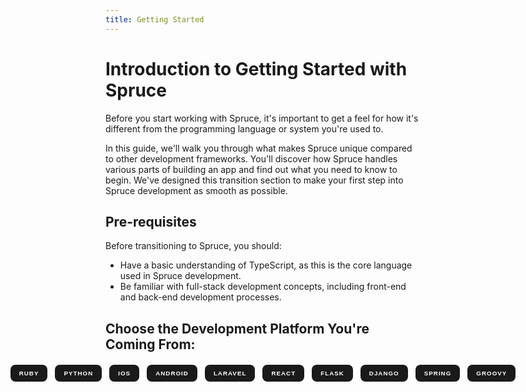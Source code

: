 ```yaml
---
title: Getting Started
---
```

<style>
  #language-selector {
    display: flex;
    justify-content: center;
    margin-top: 20px;
  }

  #language-selector button {
    background-color: #1a1a1a;
    color: #fff;
    border: 2px solid transparent;
    border-radius: 8px;
    padding: 6px 12px; 
    margin: 0 6px; 
    cursor: pointer;
    transition: all 0.3s ease-in-out;
    font-weight: bold;
    text-transform: uppercase;
    letter-spacing: 1px;
    font-size: 0.7em; 
  }

  #language-selector button:hover, #language-selector button:focus {
    background-color: #0EDDD3;
    border-color: #0EDDD3;
    box-shadow: 0 4px 8px rgba(0, 0, 0, 0.2);
    transform: translateY(-4px);
  }

  #language-selector button:active {
    transform: translateY(2px);
    box-shadow: none;
  }
  table {
  width: 100%;
  border-collapse: collapse;
  margin-bottom: 20px;
}

th, td {
  border: 1px solid #ddd;
  padding: 8px;
  text-align: left;
}

th {
  background-color: #f2f2f2;
}

tr:nth-child(even) {
  background-color: #f9f9f9;
}
</style>

# Introduction to Getting Started with Spruce
Before you start working with Spruce, it's important to get a feel for how it's different from the programming language or system you're used to. 

In this guide, we'll walk you through what makes Spruce unique compared to other development frameworks. You'll discover how Spruce handles various parts of building an app and find out what you need to know to begin. We've designed this transition section to make your first step into Spruce development as smooth as possible.

## Pre-requisites
Before transitioning to Spruce, you should:
- Have a basic understanding of TypeScript, as this is the core language used in Spruce development.
- Be familiar with full-stack development concepts, including front-end and back-end development processes.

## Choose the Development Platform You're Coming From:

  <div id="language-selector">
    <button data-language="ruby">Ruby</button>
    <button data-language="python">Python</button>
    <button data-language="ios">IOS</button>
    <button data-language="android">Android</button>
    <button data-language="laravel">Laravel</button>
    <button data-language="react">React</button>
    <button data-language="flask">Flask</button>
    <button data-language="django">Django</button>
    <button data-language="spring">Spring</button>
    <button data-language="groovy">Groovy</button>
  </div>

  <div id="content-ruby" class="language-content" style="display:none;">

# Transitioning from Ruby on Rails to Spruce

Ruby on Rails is a full-stack framework that uses Ruby, while Spruce is built on TypeScript. This guide will assist you in drawing parallels between Rails development and Spruce's architecture, helping you understand how to apply your existing Rails knowledge in Spruce.

## Key Differences between Ruby on Rails and Spruce Development

| Ruby on Rails Development | Spruce Development       |
|---------------------------|--------------------------|
| Ruby                      | TypeScript               |
| Rails                     | Visual Studio Code (VS Code) |
| MVC Architecture          | Modular Architecture     |
| Active Record             | Data Stores              |
| Routes and Views          | Events & Mercury Client  |

## Development Essentials Comparison

| Development Aspect       | Ruby on Rails            | Spruce                   |
|--------------------------|--------------------------|--------------------------|
| **Programming Language**  | Ruby                     | TypeScript               |
| **Framework**             | Rails                    | Spruce Framework         |
| **IDE**                  | RubyMine, Sublime Text, others | Visual Studio Code   |
| **UI Design**            | ERB, Haml, etc.          | HTML, CSS, JavaScript/TypeScript |
| **Data Management**      | Active Record            | Schemas                  |
| **Event Handling**       | Routes, Action Cable     | Centralized Event System |
| **API Integration**      | Rails API Mode           | HTTP Requests, Sockets via Mercury Client |
| **Data Persistence**     | SQL-based databases      | Various database support with Stores |
| **Error Handling**       | Exception Handling with `rescue` | Try-Catch Blocks in TypeScript |
| **Testing**              | RSpec, MiniTest          | Jest, Mocha              |
| **User Authentication**  | Devise, OmniAuth         | Token-Based Methods, Web-Based Authentication |

### Front-end

Rails typically uses server-side rendering with embedded Ruby code. Spruce, on the other hand, creates front-end components with HTML, CSS, and TypeScript, utilizing client-side rendering for a dynamic user experience.

### Data Management

Rails developers are familiar with Active Record for data persistence, which uses Ruby classes to represent database tables. In Spruce, you'll use "Schemas" to define your data models in TypeScript, enabling strict type-checking and the use of advanced JavaScript features.

### Event Handling

Rails uses routes to direct HTTP requests to controller actions, and Action Cable for WebSockets. Spruce employs a centralized event system that handles both traditional HTTP requests and real-time operations via events, making it highly interactive and responsive.

### API Integration

In Rails, you might use the API mode to build RESTful APIs, and libraries like Faraday for consuming APIs. Spruce leverages TypeScript to build and consume APIs, offering tight integration between backend services and frontend components.

### Error Handling

Rails has a robust error-handling mechanism with `rescue`. Spruce also provides strong error-handling capabilities with try-catch blocks, which are used to catch exceptions in asynchronous operations.

### Testing

Rails encourages thorough testing with frameworks like RSpec or MiniTest.

### User Authentication and Management

While Rails might use gems like Devise for authentication,

## Building Your First Skill in Spruce

(Link to Chapters)

  </div>
  <div id="content-python" class="language-content" style="display:none;">

# Transitioning from Python to Spruce

Python development often involves using dynamic scripting languages and various frameworks like Django or Flask. Spruce, on the other hand, uses TypeScript. This guide will help you connect your Python expertise to Spruce’s architecture, showing how to adapt and apply your existing skills in a new environment.

## Key Differences between Python and Spruce Development

| Python Development    | Spruce Development      |
|-----------------------|-------------------------|
| Python                | TypeScript              |
| Django/Flask          | Visual Studio Code (VS Code) |
| Models/Views/Templates| ViewController         |
| Django ORM            | Data Stores             |
| Django URLs           | Events & Mercury Client |

## Development Essentials

| Development Aspect       | Python                  | Spruce                   |
|--------------------------|-------------------------|--------------------------|
| **Programming Language**  | Python                  | TypeScript               |
| **IDE**                  | PyCharm, others         | Visual Studio Code       |
| **UI Design**            | Templates (Django/Flask)| HTML, CSS, JavaScript/TypeScript |
| **Data Management**      | Django ORM, SQLAlchemy  | Schemas                  |
| **Event Handling**       | URL Routing             | Centralized Event System |
| **API Integration**      | Django REST Framework, Flask | HTTP Requests, Sockets via Mercury Client |
| **Data Persistence**     | SQLite, PostgreSQL, others | Stores                   |
| **Error Handling**       | Try-Except Blocks       | Try-Catch Blocks in TypeScript |
| **Testing**              | unittest, pytest        | Jest, Mocha              |
| **User Authentication**  | Django Authentication System, Flask-Login | Token-Based Methods, Web-Based Authentication |

### Front-end

Python web frameworks often use templating engines to render HTML. In Spruce, you'll craft user interfaces with HTML, CSS, and TypeScript, providing a more interactive and dynamic user experience through modern web technologies.

### Data Management

If you're familiar with Python's ORMs, you'll find Spruce's "Schemas" for data modeling to be a similar concept but with a focus on TypeScript's type safety and the flexibility of JavaScript's ecosystem.

### Event Handling

Python web frameworks handle HTTP requests through URL routing, while Spruce uses a centralized event system that allows different parts of the application to communicate more dynamically.

### API Integration

API creation and consumption are core to both Python and Spruce development. While Python uses frameworks like Django REST Framework, Spruce leverages TypeScript and the Mercury Client for APIs, providing real-time capabilities.

### Data Persistence

Python's ORM systems like Django's models and Flask's SQLAlchemy extensions provide data persistence. Spruce has "Stores," which abstract database interactions and allow for a variety of databases and more flexible data handling.

### Error Handling

Error handling in Python is done with try-except blocks. Spruce uses a similar construct with try-catch blocks in TypeScript, accommodating JavaScript and TypeScript's asynchronous nature.

### Testing

Testing in Python can be performed with frameworks like unittest and pytest. In Spruce, testing is carried out with Jest and Mocha, which are used for full-stack testing across both front-end and back-end.

### User Authentication and Management

Python frameworks often come with built-in user authentication systems. Spruce handles authentication with modern web-based methods like JWT, focusing on token-based strategies suitable for Single Page Applications (SPAs) and other web architectures.

## Building Your First Skill in Spruce

To create a skill in Spruce, you'll follow a similar process to setting up a new Python project but with a focus on TypeScript:

1. **Initialize Your Skill**: Use the Spruce CLI to create a new skill:

   ```bash
   spruce create.skill my-first-skill
   ```

2. **Project Structure**: Get to know how Spruce organizes front-end and back-end code.

3. **Developing Front-end Components**: Build the user interface using web technologies, in contrast to Python's server-side templates.

4. **Implementing Back-end Services**: Write server-side logic to manage data and processes.

By combining these components, you'll develop comprehensive skills within the Spruce ecosystem.

  </div>
  <div id="content-ios" class="language-content" style="display:none;">
    
# Transitioning from iOS to Spruce

iOS development primarily uses Swift or Objective-C, Spruce on the other hand, is a TypeScript-based framework. The following guide will help you draw parallels between familiar iOS concepts and Spruce’s architecture, and provide a clear understanding of how your existing skills can be adapted and applied in Spruce.

## Key Differences between iOS and Spruce Development

| iOS Development      | Spruce Development      |
|----------------------|-------------------------|
| Swift                | TypeScript              |
| Xcode                | Visual Studio Code (VS Code) |
| ViewController       | ViewController |
| Core Data            | Data Stores             |
| AppDelegate          | No direct equivalent    |
| HTTP requests        | Sockets via Mercury Client |

## Development Essentials

| Development Aspect    | iOS                      | Spruce                   |
|-----------------------|--------------------------|--------------------------|
| **Programming Language** | Swift/Objective-C        | TypeScript               |
| **IDE**                 | Xcode                    | Visual Studio Code       |
| **UI Design**           | UIKit/SwiftUI            | HTML, CSS, JavaScript/TypeScript |
| **Data Management**     | Core Data                | Schemas                  |
| **Event Handling**      | Delegates, NotificationCenter, Target-Action | Centralized Event System |
| **API Integration**     | Alamofire/URLSession     | HTTP Requests, Sockets via Mercury Client |
| **Data Persistence**    | Core Data, UserDefaults  | Data Stores                   |
| **Error Handling**      | NSError, Error Protocol, Try-Catch Blocks |  |
| **Testing**             | XCTest                   |               |
| **User Authentication** | Apple's Frameworks, Custom Server-Side Solutions | Via Mercury |

### Front-end

In iOS, you use UIKit or SwiftUI to create user interfaces. In Spruce, you build web interfaces using HTML, CSS, and TypeScript. These technologies are standard for web development and allow you to create responsive and dynamic user experiences.

### Data Management

iOS developers might be familiar with Core Data for data management. In Spruce, you use "Schemas" to define and manage data models. This approach is more aligned with web development practices and allows for flexibility in how data is stored and managed.

### Event Handling

Event handling in iOS can involve delegates, NotificationCenter, and target-action mechanisms. In Spruce, a centralized event system manages communication between different parts of the application, emphasizing a modular architecture and real-time data flow.

### API Integration

API integration is crucial in both iOS and Spruce for accessing external data and services. While iOS developers might use Alamofire or URLSession, Spruce developers use web technologies to make HTTP requests and handle responses.

### Data Persistence

Data persistence in iOS often involves Core Data or UserDefaults. In Spruce, "Stores" serve a similar purpose, providing a way to manage data persistence across the application with an emphasis on web application contexts.

### Error Handling

Error management is an essential part of development in both ecosystems. iOS uses NSError and Error protocol, along with try-catch blocks for error handling. Spruce adopts a similar approach with try-catch blocks in TypeScript, tailored to web development needs.

### Testing

Testing ensures your application runs correctly. iOS uses XCTest framework, while Spruce utilizes JavaScript/TypeScript testing frameworks like Jest or Mocha, covering both front-end and back-end aspects of web applications.

### User Authentication and Management

In iOS, authentication might use Apple's frameworks or custom server-side solutions. Spruce handles authentication in a web context, often employing token-based methods and managing sessions and permissions across the client and server.

## Building Your First Skill in Spruce

Creating a skill in Spruce involves initializing your project with the Spruce CLI, developing front-end components using TypeScript, and implementing backend services. You'll integrate these components to create a fully functional skill.
    
  </div>
  <div id="content-android" class="language-content" style="display:none;">

# Transitioning from Android to Spruce

Android development typically involves Java or Kotlin, while Spruce is a TypeScript-based framework. This guide will help you connect your knowledge of Android development to Spruce's architecture, showing you how to adapt your existing skills to the Spruce environment.

## Key Differences between Android and Spruce Development

| Android Development   | Spruce Development       |
|-----------------------|--------------------------|
| Java/Kotlin           | TypeScript               |
| Android Studio        | Visual Studio Code (VS Code) |
| Activities/Fragments  | ViewController          |
| SQLite/Room           | Data Stores              |
| Intents               | Events & Mercury Client  |

## Development Essentials

| Development Aspect     | Android                  | Spruce                   |
|------------------------|--------------------------|--------------------------|
| **Programming Language** | Java/Kotlin              | TypeScript               |
| **IDE**                  | Android Studio           | Visual Studio Code       |
| **UI Design**            | XML Layouts              | HTML, CSS, JavaScript/TypeScript |
| **Data Management**      | SQLite/Room              | Schemas                  |
| **Event Handling**       | Intents                  | Centralized Event System |
| **API Integration**      | Retrofit/OkHttp          | HTTP Requests, Sockets via Mercury Client |
| **Data Persistence**     | SharedPreferences        | Stores                   |
| **Error Handling**       | Try-Catch Blocks         | Try-Catch Blocks in TypeScript |
| **Testing**              | JUnit, Espresso          | Jest, Mocha              |
| **User Authentication**  | OAuth, Firebase Auth     | Token-Based Methods, Web-Based Authentication |

### Front-end

In Android, you create user interfaces using XML layouts. In Spruce, you use HTML, CSS, and TypeScript to build web interfaces. These web technologies enable you to craft responsive and interactive user experiences.

### Data Management

As an Android developer, you may have used SQLite or Room for data management. Spruce uses "Schemas" to define data models, offering a flexible way to manage data that is typical in web development.

### Event Handling

Where Android uses Intents for navigating and communicating between app components, Spruce employs a centralized event system. This approach supports a modular structure and facilitates the flow of real-time data.

### API Integration

While Android developers might use libraries like Retrofit for API integration, Spruce developers work with APIs using TypeScript, making HTTP requests and managing real-time connections with the Mercury Client.

### Data Persistence

Instead of SharedPreferences or a database like SQLite, Spruce uses "Stores" to manage data persistence. This method suits the nature of web applications, allowing for more adaptable data storage solutions.

### Error Handling

Android's error handling mechanisms are somewhat mirrored in Spruce, where try-catch blocks in TypeScript are employed to manage errors, especially within asynchronous operations.

### Testing

Testing in Android might involve frameworks like JUnit or Espresso. In Spruce, you'll use Jest or Mocha for testing. These frameworks are designed for JavaScript/TypeScript and are used to test both front-end and back-end code.

### User Authentication and Management

Android might use various methods for authentication, including OAuth and Firebase. Spruce handles authentication with token-based methods like JWT, aligning with practices common in web development.

## Building Your First Skill in Spruce

Creating your first Spruce skill involves:

1. **Initializing Your Skill**: Use the Spruce CLI to create a new skill, similar to starting a new Android project:

   ```bash
   spruce create.skill my-first-skill
   ```

2. **Project Structure**: Understand how Spruce separates concerns into front-end and back-end.

3. **Developing Front-end Components**: Craft the user interface with HTML, CSS, and TypeScript.

4. **Implementing Back-end Services**: Develop server-side logic to handle data and processes.

By integrating these components, you'll develop comprehensive skills in the Spruce ecosystem.

  </div>
  <div id="content-laravel" class="language-content" style="display:none;">

# Transitioning from Laravel to Spruce

Laravel is a PHP framework designed for web application development that follows the MVC (Model-View-Controller) architectural pattern. Spruce, in contrast, is a TypeScript-based framework that also covers full-stack development but leverages JavaScript's ecosystem. This guide will help you draw parallels between familiar Laravel concepts and Spruce's architecture, offering a clear path to apply your existing Laravel skills to Spruce development.

## Key Differences between Laravel and Spruce Development

| Laravel Development      | Spruce Development      |
|--------------------------|-------------------------|
| PHP                      | TypeScript              |
| Laravel (PHP framework)  | Visual Studio Code (VS Code) |
| MVC Architecture         | Modular Architecture    |
| Eloquent ORM             | Data Stores             |
| Blade Templates          | Component-Based Views   |
| Artisan CLI              | Spruce CLI              |
| RESTful Controllers      | Events & Mercury Client |

## Development Essentials

| Development Aspect       | Laravel                  | Spruce                   |
|--------------------------|--------------------------|--------------------------|
| **Programming Language**  | PHP                      | TypeScript               |
| **Framework**             | Laravel                  | Spruce Framework         |
| **IDE**                  | PHPStorm, others         | Visual Studio Code       |
| **UI Design**            | Blade Templates          | HTML, CSS, JavaScript/TypeScript |
| **Data Management**      | Eloquent ORM             | Schemas                  |
| **Event Handling**       | Events, Broadcasting     | Centralized Event System |
| **API Integration**      | Laravel API Resources    | HTTP Requests, Sockets via Mercury Client |
| **Data Persistence**     | SQL with Eloquent        | Various databases with Stores |
| **Error Handling**       | Exception Handling with `try-catch` | Try-Catch Blocks in TypeScript |
| **Testing**              | PHPUnit, Laravel Dusk    | Jest, Mocha              |
| **User Authentication**  | Built-in Auth, Passport  | Token-Based Methods, Web-Based Authentication |

### Front-end

In Laravel, you use Blade templates for server-side HTML rendering. In Spruce, you'll create interactive user interfaces using HTML, CSS, and TypeScript, embracing the reactive programming model for client-side rendering.

### Data Management

Laravel's Eloquent ORM allows for active record style database interaction, using PHP models to represent database tables. Spruce uses "Schemas" to define data structures within a TypeScript context, providing type safety and leveraging JavaScript's flexible data handling capabilities.

### Event Handling

Laravel uses a combination of routes and event broadcasting for server-side event handling. Spruce introduces a centralized event system that orchestrates interactions across the application, allowing for more dynamic client-server communication.

### API Integration

Building APIs in Laravel often involves using API resources for RESTful controllers. Spruce, through TypeScript, offers robust options for both creating and consuming APIs, enabling real-time data exchange with the Mercury Client.

### Error Handling

Exception handling in Laravel is managed globally and can be customized for different exception types. In Spruce, error handling is performed using try-catch blocks in TypeScript, which is particularly useful for handling asynchronous code patterns.

### Testing

Laravel provides a feature-rich testing environment with PHPUnit and Laravel Dusk for browser tests. Spruce also places a strong emphasis on testing, employing frameworks like Jest for unit testing and Mocha for end-to-end tests, covering both the frontend and backend.

### User Authentication and Management

Laravel's built-in authentication features and packages like Passport provide a robust system for managing user sessions and authenticating requests. Spruce opts for a token-based authentication approach, common in modern web applications, which aligns with single-page application (SPA) patterns.

## Building Your First Skill in Spruce
    
  </div>
  <div id="content-react" class="language-content" style="display:none;">

# Transitioning from React to Spruce

React is a library for building user interfaces, primarily focused on the front-end. Spruce is a full-stack framework that uses TypeScript, expanding on the concepts you're familiar with from React and applying them throughout the entire stack. This guide will help you understand how to transition from React's component-based architecture to Spruce's full-stack development approach.

## Key Differences between React and Spruce Development

| React Development        | Spruce Development      |
|--------------------------|-------------------------|
| JavaScript/TypeScript    | TypeScript              |
| React (UI library)       | Spruce (Full-stack framework) |
| Component State & Redux  | Stores                  |
| React Router             | Events & Mercury Client |
| Context API              | Full-Stack Context      |

## Development Essentials

| Development Aspect        | React                    | Spruce                   |
|---------------------------|--------------------------|--------------------------|
| **Programming Language**   | JavaScript/TypeScript    | TypeScript               |
| **Library/Framework**      | React.js                 | Spruce Framework         |
| **State Management**       | Component State, Redux   | Stores with Schemas      |
| **Routing**               | React Router             | Centralized Event System |
| **API Integration**       | Fetch API, Axios         | HTTP Requests, Sockets via Mercury Client |
| **Data Persistence**      | Local State, Context API | Data Stores              |
| **Error Handling**        | Error Boundaries         | Try-Catch Blocks in TypeScript |
| **Testing**               | Jest, React Testing Library | Jest, Mocha             |
| **User Authentication**   | Context API, Auth0       | Token-Based Authentication |

### Front-end

React developers are used to creating components for their UI, managing state internally or with state management libraries like Redux. In Spruce, while the concept of components remains, it is extended with "Skills" that include both front-end and back-end logic, all within TypeScript's statically-typed environment.

### Data Persistence

In React, data is often fetched from an API and stored within component state or global state. Spruce introduces "Stores," which manage data persistence in a more integrated way, connecting directly to the backend and providing a seamless data management experience.

### Event Handling

React apps typically handle user interactions and component communication through a combination of state and props. Spruce uses a centralized event system, allowing for more complex and scalable interactions across the full-stack application.

### API Integration

Making API calls in React usually involves the Fetch API or libraries like Axios. Spruce also relies on API calls for server-client communication, but these are handled through Spruce's backend services and the Mercury Client for real-time capabilities.

### Error Handling

React has mechanisms like error boundaries to handle errors gracefully. Spruce uses try-catch blocks to manage errors, which is a familiar pattern for JavaScript developers but applied across both client and server sides.

### Testing

Testing in React is often done with tools like Jest and the React Testing Library. Spruce uses similar tools, such as Jest, but the testing scope is expanded to include backend services in addition to front-end components.

### User Authentication and Management

Authentication in React might use context for state management or libraries like Auth0 for handling user authentication. Spruce employs a token-based authentication system, a common approach for full-stack applications that manage user sessions and security across both server and client.

## Building Your First Skill in Spruce

  </div>
  <div id="content-flask" class="language-content" style="display:none;">

# Transitioning from Flask to Spruce

Flask is a Python web framework that provides the tools necessary for building simple web applications quickly. On the other hand, Spruce is a TypeScript-based full-stack framework designed to create scalable web applications with a focus on modern web development practices. This guide will help Flask developers understand how to transition to Spruce.

## Key Differences between Flask and Spruce Development

| Flask Development        | Spruce Development      |
|--------------------------|-------------------------|
| Python                   | TypeScript              |
| Flask (Python framework) | Visual Studio Code (VS Code) |
| Minimalistic Framework   | Full-Stack Framework    |
| Jinja Templates          | Component-Based Views   |
| Flask CLI                | Spruce CLI              |
| Flask Routing            | Events & Mercury Client |

## Development Essentials

| Development Aspect        | Flask                    | Spruce                   |
|---------------------------|--------------------------|--------------------------|
| **Programming Language**   | Python                   | TypeScript               |
| **Framework**              | Flask                    | Spruce Framework         |
| **Template Engine**        | Jinja2                   | HTML, CSS, JavaScript/TypeScript |
| **State Management**       | Flask Global, Flask-Login| Stores with Schemas      |
| **Routing**                | Flask Routing            | Centralized Event System |
| **API Integration**        | Flask RESTful            | HTTP Requests, Sockets via Mercury Client |
| **Data Persistence**       | Flask-SQLAlchemy         | Data Stores              |
| **Error Handling**         | Try-Except Blocks        | Try-Catch Blocks in TypeScript |
| **Testing**                | unittest, pytest         | Jest, Mocha              |
| **User Authentication**    | Flask-Login, Flask-JWT   | Token-Based Authentication |

### Front-end

In Flask, you might use Jinja templates for server-side HTML rendering. In Spruce, you'll create interactive user interfaces using HTML, CSS, and TypeScript, embracing the reactive programming model for client-side rendering.

### Data Persistence

Flask developers may use Flask-SQLAlchemy for ORM-based data handling. In Spruce, "Stores" and "Schemas" provide a structured and type-safe approach to data modeling and persistence, integrating seamlessly with the backend.

### Event Handling

Flask uses URL routing to map HTTP requests to Python functions. Spruce introduces a centralized event system that facilitates communication across different parts of the application, allowing for more interactive and scalable interactions.

### API Integration

While Flask might include extensions for creating RESTful APIs, Spruce leverages TypeScript to build and consume APIs, extending both the server and client-side capabilities for a full-stack development experience.

### Error Handling

Error handling in Flask is achieved through Python's try-except blocks. Spruce uses a similar pattern with try-catch blocks in TypeScript, catering to both synchronous and asynchronous code patterns.

### Testing

Testing in Flask can be done with Python's unittest or pytest libraries. Spruce uses Jest and Mocha for testing, aligning with JavaScript's testing ecosystem, and covers testing for both frontend and backend logic.

### User Authentication and Management

Flask's approach to user authentication may involve extensions like Flask-Login or Flask-JWT. In Spruce, authentication is handled using token-based methods, which is a common strategy for modern web applications that manage user sessions and security across both server and client sides.

## Building Your First Skill in Spruce

  </div>
  <div id="content-django" class="language-content" style="display:none;">

# Transitioning from Django to Spruce

Django is a high-level Python web framework that encourages rapid development and clean, pragmatic design. Spruce is a TypeScript-based framework that offers full-stack development capabilities. This guide will help Django developers understand how to transition their skills to work with Spruce.

## Key Differences between Django and Spruce Development

| Django Development        | Spruce Development      |
|---------------------------|-------------------------|
| Python                    | TypeScript              |
| Django (Python framework) | Visual Studio Code (VS Code) |
| Django ORM                | Data Stores             |
| Django Templates          | Component-Based Views   |
| Django URLs and Views     | Events & Mercury Client |

## Development Essentials

| Development Aspect        | Django                   | Spruce                   |
|---------------------------|--------------------------|--------------------------|
| **Programming Language**   | Python                   | TypeScript               |
| **Framework**              | Django                   | Spruce Framework         |
| **Template Engine**        | Django Templates         | HTML, CSS, JavaScript/TypeScript |
| **ORM**                    | Django ORM               | Data Stores with Schemas |
| **Routing**                | Django URL Dispatcher    | Centralized Event System |
| **API Integration**        | Django REST Framework    | HTTP Requests, Sockets via Mercury Client |
| **Data Persistence**       | SQL Databases with ORM   | Flexible Data Stores     |
| **Error Handling**         | Exception Handling       | Try-Catch Blocks in TypeScript |
| **Testing**                | Django Test Suite        | Jest, Mocha              |
| **User Authentication**    | Django Authentication    | Token-Based Authentication |

### Front-end

Django employs server-side rendering with templates for creating the user interface. In Spruce, you'll be working with TypeScript to create components that render on the client side, providing an interactive and dynamic user experience.

### Data Persistence

The Django ORM allows developers to interact with databases using Python code. Spruce uses "Stores" to manage application data, which provide a similar level of abstraction but use TypeScript for a more type-safe development experience.

### Event Handling

Django relies on its URL dispatcher to map requests to view functions. Spruce, however, uses an event-driven architecture that allows for more flexible communication between different parts of the application.

### API Integration

Django REST Framework is often used to build APIs in Django. Spruce also integrates API functionality but extends it to a full-stack context, using TypeScript for both server-side and client-side interactions.

### Error Handling

Django handles errors through middleware and custom exception classes. Spruce adopts a similar strategy with try-catch blocks in TypeScript, suitable for handling both synchronous and asynchronous errors.

### Testing

Testing in Django is conducted using its built-in test framework, with a focus on server-side testing. Spruce tests both the frontend and backend using JavaScript testing frameworks like Jest and Mocha.

### User Authentication and Management

Django has a robust authentication system that manages users and sessions. Spruce approaches authentication with token-based methods, which are often used in modern web development to manage sessions and user state.

## Building Your First Skill in Spruce

  </div>
  <div id="content-spring" class="language-content" style="display:none;">

# Transitioning from Spring to Spruce

Spring is a framework for creating complex, enterprise-level applications in Java. It provides a wide range of functionalities, from dependency injection to security, and much more. Spruce, on the other hand, is a TypeScript-based framework designed for building scalable web applications. This guide will help Spring developers understand how to transition to Spruce.

## Key Differences between Spring and Spruce Development

| Spring Development        | Spruce Development      |
|---------------------------|-------------------------|
| Java                      | TypeScript              |
| Spring Framework          | Visual Studio Code (VS Code) |
| Spring MVC                | Modular Architecture    |
| Spring Data JPA           | Data Stores             |
| Spring Security           | Token-Based Authentication |
| Spring Boot CLI           | Spruce CLI              |

## Development Essentials

| Development Aspect        | Spring                   | Spruce                   |
|---------------------------|--------------------------|--------------------------|
| **Programming Language**   | Java                     | TypeScript               |
| **Framework**              | Spring Framework         | Spruce Framework         |
| **ORM**                    | Hibernate, JPA           | Data Stores with Schemas |
| **MVC Architecture**       | Spring MVC               | Component-Based Views    |
| **Security**               | Spring Security          | Token-Based Authentication |
| **API Integration**        | REST Controllers         | HTTP Requests, Sockets via Mercury Client |
| **Error Handling**         | Global Exception Handling | Try-Catch Blocks in TypeScript |
| **Testing**                | JUnit, Mockito           | Jest, Mocha              |
| **Routing**                | Spring MVC Routing       | Centralized Event System |

### Front-end

Spring MVC is used for server-side rendering, typically with JSPs or Thymeleaf. In contrast, Spruce focuses on client-side rendering with TypeScript, leveraging modern web technologies for a dynamic user experience.

### Data Persistence

Spring Data JPA provides a rich set of features for ORM-based data access. Spruce uses "Stores" to manage data, which abstracts database interactions in a more flexible manner, allowing for both SQL and NoSQL databases.

### MVC and Architecture

Spring follows the MVC pattern, separating the application into models, views, and controllers. Spruce introduces a modular architecture with "Skills," which are self-contained units of functionality that can include both front-end and back-end logic.

### Security

Spring Security offers comprehensive security features. Spruce handles security through token-based authentication, commonly using JWTs, aligning with modern web application practices.

### Routing and Event Handling

Spring MVC provides powerful routing capabilities. Spruce, however, uses an event-driven model to facilitate communication between different parts of the application, offering a flexible approach to building interactive web apps.

### API Integration

Creating RESTful APIs in Spring is straightforward with Spring REST Controllers. Spruce also supports API integration, focusing on full-stack development and enabling seamless communication between the backend and frontend.

### Error Handling

Spring has a sophisticated mechanism for handling exceptions globally. In Spruce, error handling is achieved with try-catch blocks, accommodating synchronous and asynchronous JavaScript/TypeScript code.

### Testing

Testing in Spring is supported by JUnit and Mockito for unit and integration tests. Spruce utilizes Jest and Mocha for testing, covering both the frontend and backend parts of the application.

### User Authentication and Session Management

Spring Security provides session-based authentication and authorization. Spruce moves towards a token-based authentication model, which is more suited to single-page applications (SPAs) and APIs.

## Building Your First Skill in Spruce

  </div>
  <div id="content-groovy" class="language-content" style="display:none;">

# Transitioning from Groovy to Spruce

Groovy is a dynamic language with static-typing and static compilation capabilities, for the Java platform. It integrates smoothly with any Java program and immediately delivers to your application powerful features, including scripting capabilities, Domain-Specific Language authoring, runtime and compile-time meta-programming and functional programming. Transitioning to Spruce, a TypeScript-based framework, from a Groovy and potentially Grails background involves adapting to a new ecosystem centered around JavaScript and TypeScript for full-stack web development.

## Key Differences between Groovy and Spruce Development

| Groovy Development        | Spruce Development      |
|---------------------------|-------------------------|
| Groovy/Java               | TypeScript              |
| Grails (Groovy framework) | Visual Studio Code (VS Code) |
| GORM for ORM              | Data Stores             |
| Groovy Server Pages (GSP) | Component-Based Views   |
| Grails Controllers        | Events & Mercury Client |

## Development Essentials

| Development Aspect        | Groovy                   | Spruce                   |
|---------------------------|--------------------------|--------------------------|
| **Programming Language**   | Groovy/Java              | TypeScript               |
| **Framework**              | Grails                   | Spruce Framework         |
| **ORM**                    | GORM                     | Data Stores with Schemas |
| **MVC Architecture**       | Grails MVC               | Modular Architecture     |
| **Template Engine**        | GSP                      | HTML, CSS, JavaScript/TypeScript |
| **API Integration**        | Grails REST Controllers  | HTTP Requests, Sockets via Mercury Client |
| **Data Persistence**       | SQL/NoSQL with GORM      | Flexible Data Stores     |
| **Error Handling**         | Exception Handling       | Try-Catch Blocks in TypeScript |
| **Testing**                | Spock, JUnit             | Jest, Mocha              |
| **Routing**                | URLMappings              | Centralized Event System |

### Front-end

In Grails, you might have used GSP for server-side rendering. Spruce, however, focuses on client-side rendering with TypeScript, leveraging modern web technologies to create dynamic and interactive user interfaces.

### Data Persistence

GORM in Grails provides a robust ORM layer for data access. Spruce introduces "Stores" for data management, offering a structured approach with TypeScript schemas for defining data models, accommodating both SQL and NoSQL databases.

### MVC and Architecture

Grails follows the MVC pattern, organizing code into models, views, and controllers. Spruce employs a modular architecture where functionalities are encapsulated into "Skills," combining both front-end and back-end logic, and moving beyond traditional MVC structures.

### API Integration

While Grails facilitates building RESTful APIs with its controllers, Spruce extends API integration to the full-stack, utilizing TypeScript for defining APIs that serve both the client and server sides.

### Error Handling

Error management in Grails might involve exception handling mechanisms provided by the framework. In Spruce, error handling is achieved through try-catch blocks in TypeScript, including handling errors in asynchronous operations.

### Testing

Testing frameworks like Spock are popular in the Groovy ecosystem for their expressive syntax. Transitioning to Spruce involves adopting JavaScript testing frameworks like Jest and Mocha, focusing on testing across both the front-end and back-end.

### Routing and Event Handling

Grails uses a convention-over-configuration approach to route HTTP requests to controllers. Spruce, however, leverages an event-driven model, using events to facilitate interactions between different parts of the application, providing a more decoupled and scalable architecture.

### User Authentication and Session Management

In Grails, plugins like Spring Security provide comprehensive security features, including authentication and authorization. Spruce approaches security with a modern web perspective, utilizing token-based authentication (e.g., JWT) and focusing on integrating authentication flows across both the front-end and back-end.

## Building Your First Skill in Spruce

</div>